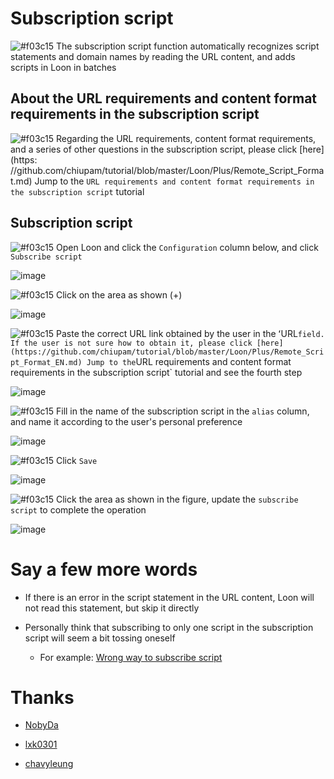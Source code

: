 # Subscription script

![#f03c15](https://placehold.it/15/f03c15/000000?text=+) The subscription script function automatically recognizes script statements and domain names by reading the URL content, and adds scripts in Loon in batches

## About the URL requirements and content format requirements in the subscription script

![#f03c15](https://placehold.it/15/f03c15/000000?text=+) Regarding the URL requirements, content format requirements, and a series of other questions in the subscription script, please click [here](https: //github.com/chiupam/tutorial/blob/master/Loon/Plus/Remote_Script_Format.md) Jump to the `URL requirements and content format requirements in the subscription script` tutorial

## Subscription script

![#f03c15](https://placehold.it/15/f03c15/000000?text=+) Open Loon and click the `Configuration` column below, and click `Subscribe script`

![image](https://raw.githubusercontent.com/chiupam/tutorial-image/master/Loon/Plus/Remote_Script.jpg)

![#f03c15](https://placehold.it/15/f03c15/000000?text=+) Click on the area as shown (+)

![image](https://raw.githubusercontent.com/chiupam/tutorial-image/master/Loon/Plus/Remote_Script_1.jpg)

![#f03c15](https://placehold.it/15/f03c15/000000?text=+) Paste the correct URL link obtained by the user in the ʻURL` field. If the user is not sure how to obtain it, please click [here] (https://github.com/chiupam/tutorial/blob/master/Loon/Plus/Remote_Script_Format_EN.md) Jump to the `URL requirements and content format requirements in the subscription script` tutorial and see the fourth step

![image](https://raw.githubusercontent.com/chiupam/tutorial-image/master/Loon/Plus/Remote_Script_2.jpg)

![#f03c15](https://placehold.it/15/f03c15/000000?text=+) Fill in the name of the subscription script in the `alias` column, and name it according to the user's personal preference

![image](https://raw.githubusercontent.com/chiupam/tutorial-image/master/Loon/Plus/Remote_Script_3.jpg)

![#f03c15](https://placehold.it/15/f03c15/000000?text=+) Click `Save`

![image](https://raw.githubusercontent.com/chiupam/tutorial-image/master/Loon/Plus/Remote_Script_4.jpg)

![#f03c15](https://placehold.it/15/f03c15/000000?text=+) Click the area as shown in the figure, update the `subscribe script` to complete the operation

![image](https://raw.githubusercontent.com/chiupam/tutorial-image/master/Loon/Plus/Remote_Script_5.jpg)

# Say a few more words

- If there is an error in the script statement in the URL content, Loon will not read this statement, but skip it directly

- Personally think that subscribing to only one script in the subscription script will seem a bit tossing oneself

  - For example: [Wrong way to subscribe script](https://t.me/Loon0x00/350684)
  
# Thanks

- [NobyDa](https://github.com/NobyDa/Script/blob/master/JD-DailyBonus/JD_DailyBonus.js)

- [lxk0301](https://github.com/lxk0301/scripts/blob/master/jd_fruit.js)

- [chavyleung](https://github.com/chavyleung/scripts/tree/master/wmmeituan)